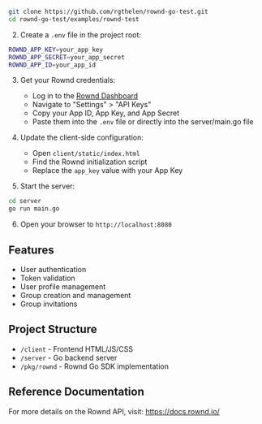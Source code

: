 
```bash
git clone https://github.com/rgthelen/rownd-go-test.git
cd rownd-go-test/examples/rownd-test
```

2. Create a `.env` file in the project root:
```bash
ROWND_APP_KEY=your_app_key
ROWND_APP_SECRET=your_app_secret
ROWND_APP_ID=your_app_id
```

3. Get your Rownd credentials:
   - Log in to the [Rownd Dashboard](https://app.rownd.io)
   - Navigate to "Settings" > "API Keys"
   - Copy your App ID, App Key, and App Secret
   - Paste them into the `.env` file or directly into the server/main.go file

4. Update the client-side configuration:
   - Open `client/static/index.html`
   - Find the Rownd initialization script
   - Replace the `app_key` value with your App Key

5. Start the server:
```bash
cd server
go run main.go
```

6. Open your browser to `http://localhost:8080`

## Features
- User authentication
- Token validation
- User profile management
- Group creation and management
- Group invitations

## Project Structure
- `/client` - Frontend HTML/JS/CSS
- `/server` - Go backend server
- `/pkg/rownd` - Rownd Go SDK implementation

## Reference Documentation
For more details on the Rownd API, visit:
https://docs.rownd.io/
```

